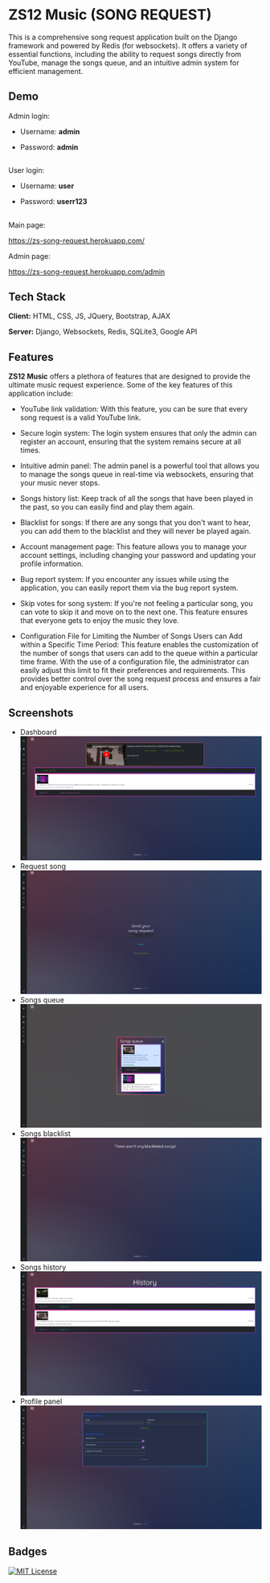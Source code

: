 # ZS12 Music (SONG REQUEST)

This is a comprehensive song request application built on the Django framework and powered by Redis (for websockets). It offers a variety of essential functions, including the ability to request songs directly from YouTube, manage the songs queue, and an intuitive admin system for efficient management.


## Demo

Admin login:

- Username: **admin**

- Password: **admin**

##
User login:

- Username: **user**

- Password: **userr123**

##
Main page:

https://zs-song-request.herokuapp.com/

Admin page:

https://zs-song-request.herokuapp.com/admin

## Tech Stack

**Client:** HTML, CSS, JS, JQuery, Bootstrap, AJAX

**Server:** Django, Websockets, Redis, SQLite3, Google API


## Features


**ZS12 Music** offers a plethora of features that are designed to provide the ultimate music request experience. Some of the key features of this application include:

- YouTube link validation: With this feature, you can be sure that every song request is a valid YouTube link.

- Secure login system: The login system ensures that only the admin can register an account, ensuring that the system remains secure at all times.

- Intuitive admin panel: The admin panel is a powerful tool that allows you to manage the songs queue in real-time via websockets, ensuring that your music never stops.

- Songs history list: Keep track of all the songs that have been played in the past, so you can easily find and play them again.

- Blacklist for songs: If there are any songs that you don't want to hear, you can add them to the blacklist and they will never be played again.

- Account management page: This feature allows you to manage your account settings, including changing your password and updating your profile information.

- Bug report system: If you encounter any issues while using the application, you can easily report them via the bug report system.

- Skip votes for song system: If you're not feeling a particular song, you can vote to skip it and move on to the next one. This feature ensures that everyone gets to enjoy the music they love.

- Configuration File for Limiting the Number of Songs Users can Add within a Specific Time Period: This feature enables the customization of the number of songs that users can add to the queue within a particular time frame. With the use of a configuration file, the administrator can easily adjust this limit to fit their preferences and requirements. This provides better control over the song request process and ensures a fair and enjoyable experience for all users.

## Screenshots

- Dashboard
![Dashboard](screenshots/song-request-dashboard.png)
- Request song
![Request song](screenshots/song-request-request.png)
- Songs queue
![Songs queue](screenshots/song-request-queue.png)
- Songs blacklist
![Songs blacklist](screenshots/song-request-blacklist.png)
- Songs history
![Songs history](screenshots/song-request-history.png)
- Profile panel
![Profile panel](screenshots/song-request-profile.png)


## Badges

[![MIT License](https://img.shields.io/badge/License-MIT-green.svg)](https://choosealicense.com/licenses/mit/)
